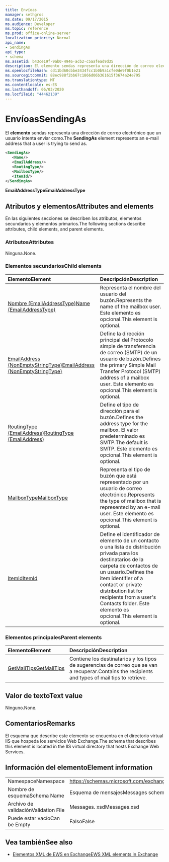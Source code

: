 ```yaml
---
title: Envíoas
manager: sethgros
ms.date: 09/17/2015
ms.audience: Developer
ms.topic: reference
ms.prod: office-online-server
localization_priority: Normal
api_name:
- SendingAs
api_type:
- schema
ms.assetid: b43ce19f-9ab0-4946-acb2-c5aafead9d35
description: El elemento sendas representa una dirección de correo electrónico que un usuario intenta enviar como.
ms.openlocfilehash: cd11bd60cbbe3434fcc1b0b9a1cfe0de9f0b1e21
ms.sourcegitcommit: 88ec988f2bb67c1866d06b361615f3674a24e795
ms.translationtype: MT
ms.contentlocale: es-ES
ms.lasthandoff: 06/03/2020
ms.locfileid: "44462139"
---
```

# <a name="sendingas"></a><span data-ttu-id="36df3-103">Envíoas</span><span class="sxs-lookup"><span data-stu-id="36df3-103">SendingAs</span></span>

<span data-ttu-id="36df3-104">El **elemento** sendas representa una dirección de correo electrónico que un usuario intenta enviar como.</span><span class="sxs-lookup"><span data-stu-id="36df3-104">The **SendingAs** element represents an e-mail address that a user is trying to send as.</span></span> 
  
```XML
<SendingAs>
   <Name/>
   <EmailAddress/>
   <RoutingType/>
   <MailboxType/>
   <ItemId/>
</SendingAs>
```

 <span data-ttu-id="36df3-105">**EmailAddressType**</span><span class="sxs-lookup"><span data-stu-id="36df3-105">**EmailAddressType**</span></span>
## <a name="attributes-and-elements"></a><span data-ttu-id="36df3-106">Atributos y elementos</span><span class="sxs-lookup"><span data-stu-id="36df3-106">Attributes and elements</span></span>

<span data-ttu-id="36df3-107">En las siguientes secciones se describen los atributos, elementos secundarios y elementos primarios.</span><span class="sxs-lookup"><span data-stu-id="36df3-107">The following sections describe attributes, child elements, and parent elements.</span></span>
  
### <a name="attributes"></a><span data-ttu-id="36df3-108">Atributos</span><span class="sxs-lookup"><span data-stu-id="36df3-108">Attributes</span></span>

<span data-ttu-id="36df3-109">Ninguna.</span><span class="sxs-lookup"><span data-stu-id="36df3-109">None.</span></span>
  
### <a name="child-elements"></a><span data-ttu-id="36df3-110">Elementos secundarios</span><span class="sxs-lookup"><span data-stu-id="36df3-110">Child elements</span></span>

|<span data-ttu-id="36df3-111">**Elemento**</span><span class="sxs-lookup"><span data-stu-id="36df3-111">**Element**</span></span>|<span data-ttu-id="36df3-112">**Descripción**</span><span class="sxs-lookup"><span data-stu-id="36df3-112">**Description**</span></span>|
|:-----|:-----|
|[<span data-ttu-id="36df3-113">Nombre (EmailAddressType)</span><span class="sxs-lookup"><span data-stu-id="36df3-113">Name (EmailAddressType)</span></span>](name-emailaddresstype.md) <br/> |<span data-ttu-id="36df3-114">Representa el nombre del usuario del buzón.</span><span class="sxs-lookup"><span data-stu-id="36df3-114">Represents the name of the mailbox user.</span></span> <span data-ttu-id="36df3-115">Este elemento es opcional.</span><span class="sxs-lookup"><span data-stu-id="36df3-115">This element is optional.</span></span>  <br/> |
|[<span data-ttu-id="36df3-116">EmailAddress (NonEmptyStringType)</span><span class="sxs-lookup"><span data-stu-id="36df3-116">EmailAddress (NonEmptyStringType)</span></span>](emailaddress-nonemptystringtype.md) <br/> |<span data-ttu-id="36df3-117">Define la dirección principal del Protocolo simple de transferencia de correo (SMTP) de un usuario de buzón.</span><span class="sxs-lookup"><span data-stu-id="36df3-117">Defines the primary Simple Mail Transfer Protocol (SMTP) address of a mailbox user.</span></span> <span data-ttu-id="36df3-118">Este elemento es opcional.</span><span class="sxs-lookup"><span data-stu-id="36df3-118">This element is optional.</span></span>  <br/> |
|[<span data-ttu-id="36df3-119">RoutingType (EmailAddress)</span><span class="sxs-lookup"><span data-stu-id="36df3-119">RoutingType (EmailAddress)</span></span>](routingtype-emailaddress.md) <br/> |<span data-ttu-id="36df3-120">Define el tipo de dirección para el buzón.</span><span class="sxs-lookup"><span data-stu-id="36df3-120">Defines the address type for the mailbox.</span></span> <span data-ttu-id="36df3-121">El valor predeterminado es SMTP.</span><span class="sxs-lookup"><span data-stu-id="36df3-121">The default is SMTP.</span></span> <span data-ttu-id="36df3-122">Este elemento es opcional.</span><span class="sxs-lookup"><span data-stu-id="36df3-122">This element is optional.</span></span>  <br/> |
|[<span data-ttu-id="36df3-123">MailboxType</span><span class="sxs-lookup"><span data-stu-id="36df3-123">MailboxType</span></span>](mailboxtype.md) <br/> |<span data-ttu-id="36df3-124">Representa el tipo de buzón que está representado por un usuario de correo electrónico.</span><span class="sxs-lookup"><span data-stu-id="36df3-124">Represents the type of mailbox that is represented by an e-mail user.</span></span> <span data-ttu-id="36df3-125">Este elemento es opcional.</span><span class="sxs-lookup"><span data-stu-id="36df3-125">This element is optional.</span></span>  <br/> |
|[<span data-ttu-id="36df3-126">ItemId</span><span class="sxs-lookup"><span data-stu-id="36df3-126">ItemId</span></span>](itemid.md) <br/> |<span data-ttu-id="36df3-127">Define el identificador de elemento de un contacto o una lista de distribución privada para los destinatarios de la carpeta de contactos de un usuario.</span><span class="sxs-lookup"><span data-stu-id="36df3-127">Defines the item identifier of a contact or private distribution list for recipients from a user's Contacts folder.</span></span> <span data-ttu-id="36df3-128">Este elemento es opcional.</span><span class="sxs-lookup"><span data-stu-id="36df3-128">This element is optional.</span></span>  <br/> |
   
### <a name="parent-elements"></a><span data-ttu-id="36df3-129">Elementos principales</span><span class="sxs-lookup"><span data-stu-id="36df3-129">Parent elements</span></span>

|<span data-ttu-id="36df3-130">**Elemento**</span><span class="sxs-lookup"><span data-stu-id="36df3-130">**Element**</span></span>|<span data-ttu-id="36df3-131">**Descripción**</span><span class="sxs-lookup"><span data-stu-id="36df3-131">**Description**</span></span>|
|:-----|:-----|
|[<span data-ttu-id="36df3-132">GetMailTips</span><span class="sxs-lookup"><span data-stu-id="36df3-132">GetMailTips</span></span>](getmailtips.md) <br/> |<span data-ttu-id="36df3-133">Contiene los destinatarios y los tipos de sugerencias de correo que se van a recuperar.</span><span class="sxs-lookup"><span data-stu-id="36df3-133">Contains the recipients and types of mail tips to retrieve.</span></span>  <br/> |
   
## <a name="text-value"></a><span data-ttu-id="36df3-134">Valor de texto</span><span class="sxs-lookup"><span data-stu-id="36df3-134">Text value</span></span>

<span data-ttu-id="36df3-135">Ninguno.</span><span class="sxs-lookup"><span data-stu-id="36df3-135">None.</span></span>
  
## <a name="remarks"></a><span data-ttu-id="36df3-136">Comentarios</span><span class="sxs-lookup"><span data-stu-id="36df3-136">Remarks</span></span>

<span data-ttu-id="36df3-137">El esquema que describe este elemento se encuentra en el directorio virtual IIS que hospeda los servicios Web Exchange.</span><span class="sxs-lookup"><span data-stu-id="36df3-137">The schema that describes this element is located in the IIS virtual directory that hosts Exchange Web Services.</span></span>
  
## <a name="element-information"></a><span data-ttu-id="36df3-138">Información del elemento</span><span class="sxs-lookup"><span data-stu-id="36df3-138">Element information</span></span>

|||
|:-----|:-----|
|<span data-ttu-id="36df3-139">Namespace</span><span class="sxs-lookup"><span data-stu-id="36df3-139">Namespace</span></span>  <br/> |https://schemas.microsoft.com/exchange/services/2006/messages  <br/> |
|<span data-ttu-id="36df3-140">Nombre de esquema</span><span class="sxs-lookup"><span data-stu-id="36df3-140">Schema Name</span></span>  <br/> |<span data-ttu-id="36df3-141">Esquema de mensajes</span><span class="sxs-lookup"><span data-stu-id="36df3-141">Messages schema</span></span>  <br/> |
|<span data-ttu-id="36df3-142">Archivo de validación</span><span class="sxs-lookup"><span data-stu-id="36df3-142">Validation File</span></span>  <br/> |<span data-ttu-id="36df3-143">Messages. xsd</span><span class="sxs-lookup"><span data-stu-id="36df3-143">Messages.xsd</span></span>  <br/> |
|<span data-ttu-id="36df3-144">Puede estar vacío</span><span class="sxs-lookup"><span data-stu-id="36df3-144">Can be Empty</span></span>  <br/> |<span data-ttu-id="36df3-145">Falso</span><span class="sxs-lookup"><span data-stu-id="36df3-145">False</span></span>  <br/> |
   
## <a name="see-also"></a><span data-ttu-id="36df3-146">Vea también</span><span class="sxs-lookup"><span data-stu-id="36df3-146">See also</span></span>



- [<span data-ttu-id="36df3-147">Elementos XML de EWS en Exchange</span><span class="sxs-lookup"><span data-stu-id="36df3-147">EWS XML elements in Exchange</span></span>](ews-xml-elements-in-exchange.md)

